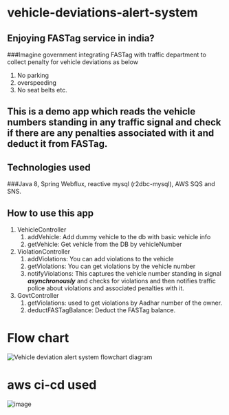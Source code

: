 # vehicle-deviations-alert-system

## Enjoying FASTag service in india? 

###Imagine government integrating FASTag with traffic department to collect penalty for vehicle deviations as below
1) No parking 
2) overspeeding 
3) No seat belts etc.

## This is a demo app which reads the vehicle numbers standing in any traffic signal and check if there are any penalties associated with it and deduct it from FASTag.

## Technologies used 
###Java 8, Spring Webflux, reactive mysql (r2dbc-mysql), AWS SQS and SNS. 

## How to use this app
1) VehicleController
   1) addVehicle: Add dummy vehicle to the db with basic vehicle info
   2) getVehicle: Get vehicle from the DB by vehicleNumber
2) ViolationController
   1) addViolations: You can add violations to the vehicle
   2) getViolations: You can get violations by the vehicle number
   3) notifyViolations: This captures the vehicle number standing in signal _**asynchronously**_ and checks for violations and then notifies traffic police about violations and associated penalties with it.
3) GovtController
   1) getViolations: used to get violations by Aadhar number of the owner.
   2) deductFASTagBalance: Deduct the FASTag balance.

# Flow chart
![Vehicle deviation alert system flowchart diagram](https://user-images.githubusercontent.com/37335021/148686556-91eeb4e6-f196-4ffa-a284-e4d4ac3f38b0.png)


# aws ci-cd used
![image](https://user-images.githubusercontent.com/37335021/119383974-a6fa0a00-bce1-11eb-8446-fb2273ed0f26.png)

